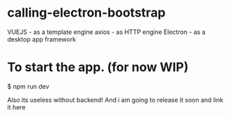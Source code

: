 # calling-electron-bootstrap
 VUEJS - as a template engine
 axios - as HTTP engine
 Electron - as a desktop app framework
 # To start the app. (for now WIP)
$ npm run dev

Also its useless without backend! And i am going to release it soon and link it here
